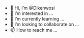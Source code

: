 - 👋 Hi, I’m @Dikenwosi
- 👀 I’m interested in ...
- 🌱 I’m currently learning ...
- 💞️ I’m looking to collaborate on ...
- 📫 How to reach me ...

<!---
Dikenwosi/Dikenwosi is a ✨ special ✨ repository because its `README.md` (this file) appears on your GitHub profile.
You can click the Preview link to take a look at your changes.
--->
